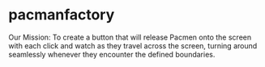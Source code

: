 # pacmanfactory
Our Mission: To create a button that will release Pacmen onto the screen with each click and watch as they travel across the screen, turning around seamlessly whenever they encounter the defined boundaries.
